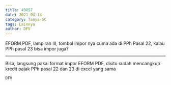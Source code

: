 ```yaml
---
title: 49857
date: 2021-04-14
category: Tanya-SC
tags: Lainnya
author: DFV
---
```


EFORM PDF, lampiran III, tombol impor nya cuma ada di PPh Pasal 22, kalau PPh pasal 23 bisa impor juga?

---

Bisa, langsung pakai format impor EFORM PDF, disitu sudah mencangkup kredit pajak PPh pasal 22 dan 23 di excel yang sama

`DFV`
